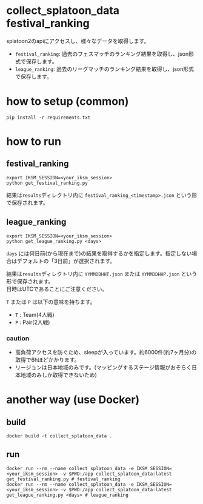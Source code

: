 collect_splatoon_data
festival_ranking
====

splatoon2のapiにアクセスし、様々なデータを取得します。

* `festival_ranking`: 過去のフェスマッチのランキング結果を取得し、json形式で保存します。
* `league_ranking`: 過去のリーグマッチのランキング結果を取得し、json形式で保存します。

# how to setup (common)

```
pip install -r requirements.txt
```

# how to run

## festival_ranking

```
export IKSM_SESSION=<your_iksm_session>
python get_festival_ranking.py
```

結果は`results`ディレクトリ内に `festival_ranking_<timestamp>.json` という形で保存されます。  

## league_ranking

```
export IKSM_SESSION=<your_iksm_session>
python get_league_ranking.py <days>
```

`days` には何日前(から現在まで)の結果を取得するかを指定します。指定しない場合はデフォルトの「3日前」が選択されます。

結果は`results`ディレクトリ内に `YYMMDDHHT.json` または `YYMMDDHHP.json` という形で保存されます。  
日時はUTCであることにご注意ください。  

`T` または `P` は以下の意味を持ちます。

* `T` : Team(4人戦)
* `P` : Pair(2人戦)

### caution

* 高負荷アクセスを防ぐため、sleepが入っています。約6000件(約7ヶ月分)の取得で6hほどかかります。
* リージョンは日本地域のみです。(マッピングするステージ情報がおそらく日本地域のみしか取得できないため)

# another way (use Docker)

## build

```
docker build -t collect_splatoon_data .
```

## run

```
docker run --rm --name collect_splatoon_data -e IKSM_SESSION=<your_iksm_session> -v $PWD:/app collect_splatoon_data:latest get_festival_ranking.py # festival_ranking
docker run --rm --name collect_splatoon_data -e IKSM_SESSION=<your_iksm_session> -v $PWD:/app collect_splatoon_data:latest get_league_ranking.py <days> # league_ranking
```


